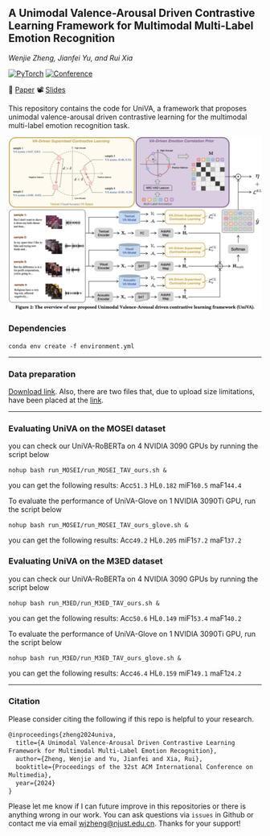 ## A Unimodal Valence-Arousal Driven Contrastive Learning Framework for Multimodal Multi-Label Emotion Recognition

<i>Wenjie Zheng, Jianfei Yu, and Rui Xia</i>

<a href=" "><img alt="PyTorch" src="https://img.shields.io/badge/PyTorch-ee4c2c?logo=pytorch&logoColor=white"></a>
[![Conference](https://img.shields.io/badge/ACMMM-2024-green)](https://2024.acmmm.org/)
</div>

📄 [Paper](https://dl.acm.org/doi/10.1145/3664647.3681638) 📽️ [Slides](Oct29.2024.oral.pdf)

This repository contains the code for UniVA, a framework that proposes unimodal valence-arousal driven contrastive learning for the multimodal multi-label emotion recognition task.

<img src="overview.jpg" alt="overview" width="950"/>


### Dependencies

```
conda env create -f environment.yml
```
***

### Data preparation

[Download link](https://pan.baidu.com/s/1UMCAq2Yu-RLV0t-w0-08hg?pwd=xedi). Also, there are two files that, due to upload size limitations, have been placed at the [link](https://huggingface.co/NUSTM/UniVA/tree/main).
***

### Evaluating UniVA on the MOSEI dataset
you can check our UniVA-RoBERTa on 4 NVIDIA 3090 GPUs by running the script below
```
nohup bash run_MOSEI/run_MOSEI_TAV_ours.sh &
```
you can get the following results: Acc`51.3` HL`0.182` miF1`60.5` maF1`44.4`

To evaluate the performance of UniVA-Glove on 1 NVIDIA 3090Ti GPU, run the script below
```
nohup bash run_MOSEI/run_MOSEI_TAV_ours_glove.sh &
```
you can get the following results: Acc`49.2` HL`0.205` miF1`57.2` maF1`37.2`

### Evaluating UniVA on the M3ED dataset
you can check our UniVA-RoBERTa on 4 NVIDIA 3090 GPUs by running the script below
```
nohup bash run_M3ED/run_M3ED_TAV_ours.sh &
```
you can get the following results: Acc`50.6` HL`0.149` miF1`53.4` maF1`40.2`

To evaluate the performance of UniVA-Glove on 1 NVIDIA 3090Ti GPU, run the script below
```
nohup bash run_M3ED/run_M3ED_TAV_ours_glove.sh &
```
you can get the following results: Acc`46.4` HL`0.159` miF1`49.1` maF1`24.2`

***

### Citation

Please consider citing the following if this repo is helpful to your research.
```
@inproceedings{zheng2024univa,
  title={A Unimodal Valence-Arousal Driven Contrastive Learning Framework for Multimodal Multi-Label Emotion Recognition},
  author={Zheng, Wenjie and Yu, Jianfei and Xia, Rui},
  booktitle={Proceedings of the 32st ACM International Conference on Multimedia},
  year={2024}
}
```

Please let me know if I can future improve in this repositories or there is anything wrong in our work. You can ask questions via `issues` in Github or contact me via email wjzheng@njust.edu.cn. Thanks for your support!


